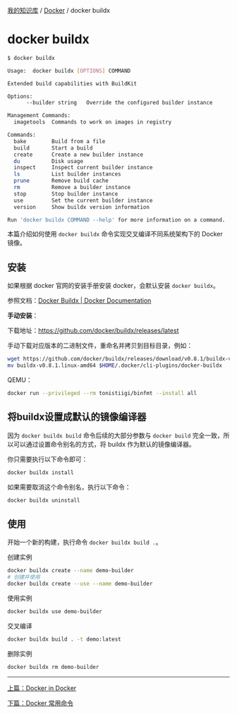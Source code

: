 [我的知识库](../README.md) / [Docker](zz_gneratered_mdi.md) / docker buildx

# docker buildx

```bash
$ docker buildx

Usage:  docker buildx [OPTIONS] COMMAND

Extended build capabilities with BuildKit

Options:
      --builder string   Override the configured builder instance

Management Commands:
  imagetools  Commands to work on images in registry

Commands:
  bake        Build from a file
  build       Start a build
  create      Create a new builder instance
  du          Disk usage
  inspect     Inspect current builder instance
  ls          List builder instances
  prune       Remove build cache
  rm          Remove a builder instance
  stop        Stop builder instance
  use         Set the current builder instance
  version     Show buildx version information

Run 'docker buildx COMMAND --help' for more information on a command.
```

本篇介绍如何使用 `docker buildx` 命令实现交叉编译不同系统架构下的 Docker 镜像。

## 安装

如果根据 docker 官网的安装手册安装 docker，会默认安装 `docker buildx`。

参照文档：[Docker Buildx | Docker Documentation](https://docs.docker.com/buildx/working-with-buildx/)

**手动安装**：

下载地址：<https://github.com/docker/buildx/releases/latest>

手动下载对应版本的二进制文件，重命名并拷贝到目标目录，例如：

```bash
wget https://github.com/docker/buildx/releases/download/v0.8.1/buildx-v0.8.1.linux-amd64
mv buildx-v0.8.1.linux-amd64 $HOME/.docker/cli-plugins/docker-buildx
```

QEMU：

```bash
docker run --privileged --rm tonistiigi/binfmt --install all
```

## 将buildx设置成默认的镜像编译器

因为 `docker buildx build` 命令后续的大部分参数与 `docker build` 完全一致，所以可以通过设置命令别名的方式，将 buildx 作为默认的镜像编译器。

你只需要执行以下命令即可：

```bash
docker buildx install
```

如果需要取消这个命令别名，执行以下命令：

```bash
docker buildx uninstall
```

## 使用

开始一个新的构建，执行命令 `docker buildx build .`。

创建实例

```bash
docker buildx create --name demo-builder
# 创建并使用
docker buildx create --use --name demo-builder
```

使用实例

```bash
docker buildx use demo-builder
```

交叉编译

```bash
docker buildx build . -t demo:latest
```

删除实例

```bash
docker buildx rm demo-builder
```

---
[上篇：Docker in Docker](dind.md)

[下篇：Docker 常用命令](docker-commands.md)
